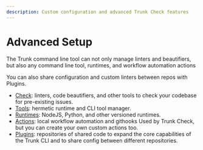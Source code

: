 ```yaml
---
description: Custom configuration and advanced Trunk Check features
---
```


# Advanced Setup

The Trunk command line tool can not only manage linters and beautifiers, but also any command line tool, runtimes, and workflow automation actions

You can also share configuration and custom linters between repos with Plugins.

- [Check](https://docs.trunk.io/check): linters, code beautifiers, and other tools to check your codebase for pre-existing issues.
- [Tools](https://docs.trunk.io/check/advanced-setup/tools): hermetic runtime and CLI tool manager.
- [Runtimes](https://docs.trunk.io/check/advanced-setup/runtimes): NodeJS, Python, and other versioned runtimes.
- [Actions](https://docs.trunk.io/check/advanced-setup/actions): local workflow automation and githooks Used by Trunk Check, but you can create your own custom actions too.
- [Plugins](https://docs.trunk.io/check/advanced-setup/plugins): repositories of shared code to expand the core capabilities of the Trunk CLI and to share config between different repositories.
